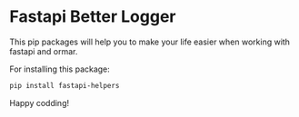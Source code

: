# Fastapi Better Logger

This pip packages will help you to make your life easier when working with fastapi and ormar.

For installing this package:

```bash
pip install fastapi-helpers
```


Happy codding!